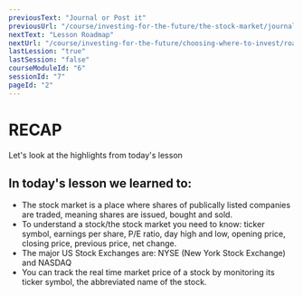```yaml
---
previousText: "Journal or Post it"
previousUrl: "/course/investing-for-the-future/the-stock-market/journal-or-post-it"
nextText: "Lesson Roadmap"
nextUrl: "/course/investing-for-the-future/choosing-where-to-invest/roadmap"
lastLession: "true"
lastSession: "false"
courseModuleId: "6"
sessionId: "7"
pageId: "2"
---
```



# RECAP

<sparkle-character-intro position="right" character="jen">
Let's look at the highlights from today's lesson
</sparkle-character-intro>

## In today's lesson we learned to: 
- The stock market is a place where shares of publically listed companies are traded, meaning shares are issued, bought and sold.
- To understand a stock/the stock market you need to know: ticker symbol, earnings per share, P/E ratio, day high and low, opening price, closing price,  previous price, net change.
- The major US Stock Exchanges are: NYSE (New York Stock Exchange) and NASDAQ
- You can track the real time market price of a stock by monitoring its ticker symbol, the abbreviated name of the stock.
